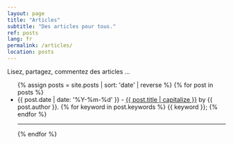 ```yaml
---
layout: page
title: "Articles"
subtitle: "Des articles pour tous."
ref: posts
lang: fr
permalink: /articles/
location: posts
---
```


<div class="header-page-image-posts">
    <div class="row">
        <div class="col-xs-12 slogan">
            Lisez, partagez, commentez des articles ...
        </div>
    </div>
</div>

<div class="list-posts">
    <ul class="no-style">
      {% assign posts = site.posts | sort: 'date' | reverse %}
      {% for post in posts %}
        <li>
          {{ post.date | date: '%Y-%m-%d' }} - 
          <a href="{{ post.url }}">{{ post.title | capitalize }}</a>
          by {{ post.author }}.
          {% for keyword in post.keywords %}
            {{ keyword }};
          {% endfor %}
        </li>
        <hr>
      {% endfor %}
    </ul>
 </div>